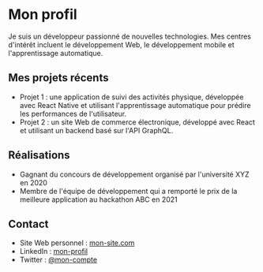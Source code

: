 # Mon profil

Je suis un développeur passionné de nouvelles technologies. Mes centres d'intérêt incluent le développement Web, le développement mobile et l'apprentissage automatique.

## Mes projets récents

- Projet 1 : une application de suivi des activités physique, développée avec React Native et utilisant l'apprentissage automatique pour prédire les performances de l'utilisateur.
- Projet 2 : un site Web de commerce électronique, développé avec React et utilisant un backend basé sur l'API GraphQL.

## Réalisations

- Gagnant du concours de développement organisé par l'université XYZ en 2020
- Membre de l'équipe de développement qui a remporté le prix de la meilleure application au hackathon ABC en 2021

## Contact

- Site Web personnel : [mon-site.com](https://mon-site.com)
- LinkedIn : [mon-profil](https://linkedin.com/in/mon-profil)
- Twitter : [@mon-compte](https://twitter.com/mon-compte)

